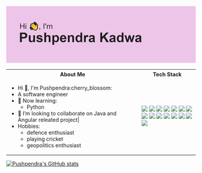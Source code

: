 <img src="https://github.com/Pushpendrakadwa/PushpendraKadwa/blob/main/header.png" alt="banner that says Pushpendra Kadwa - software developer">


<table>
<tr>
 <th>
 About Me
 </th>
<th>
Tech Stack
</th>
</tr>

<tr>
 <td width="70%">
   <ul>
     <li> Hi 👋, I'm Pushpendra:cherry_blossom: </li>
     <li> A software engineer 
     <li>🌱  Now learning:   
        <ul> 
          <li> Python </li>   
        </ul>          
     </li>  
     <li>💞️ I’m looking to collaborate on Java and Angular releated project|</li>
     <li> Hobbies:
        <ul> 
          <li>defence enthusiast </li>
          <li> playing cricket   </li>
          <li> geopolitics enthusiast </li>
        </ul>
     </li>  
   </ul> 
</td>
<td>
    <img src="https://img.shields.io/badge/-Python-F9DC3E.svg?logo=python&style=flat"> 
    <img src="https://img.shields.io/badge/java-%23ED8B00.svg?style=for-the-badge&logo=java&logoColor=white">
    <img src="https://img.shields.io/badge/-GitHub-181717.svg?logo=github&style=flat">
    <img src="https://img.shields.io/badge/MySQL-005C84?style=for-the-badge&logo=mysql&logoColor=white&style=flat">   
    <img src="https://img.shields.io/badge/Javascript-276DC3.svg?logo=javascript&style=flat">
    <img src="https://img.shields.io/badge/Angular-DD0031?style=for-the-badge&logo=angular&logoColor=white">
    <img src="https://img.shields.io/badge/Node.js-339933?style=for-the-badge&logo=nodedotjs&logoColor=white">
    <img src="https://img.shields.io/badge/Spring_Boot-F2F4F9?style=for-the-badge&logo=spring-boot">
    <img src="https://img.shields.io/badge/-CSS3-1572B6.svg?logo=css3&style=flat">
    <img src="https://img.shields.io/badge/-HTML5-333.svg?logo=html5&style=flat">
    <img src="https://img.shields.io/badge/-Bootstrap-563D7C.svg?logo=bootstrap&style=flat">
    <img src="https://img.shields.io/badge/-Docker-EEE.svg?logo=docker&style=flat">
    <img src="https://img.shields.io/badge/-Visual%20Studio%20Code-007ACC.svg?logo=visual-studio-code&style=flat">
    <img src="https://img.shields.io/badge/-intellij%20IDEA-000.svg?logo=intellij-idea&style=flat">  
    <img src="https://img.shields.io/badge/Slack-4A154B?style=for-the-badge&logo=slack&logoColor=white&style=flat">
  </td>
</tr>
</table>

[![Pushpendra's GitHub stats](https://github-readme-stats.vercel.app/api?username=pushpendrakadwa)](https://github.com/pushpendrakadwa/github-readme-stats)


 


